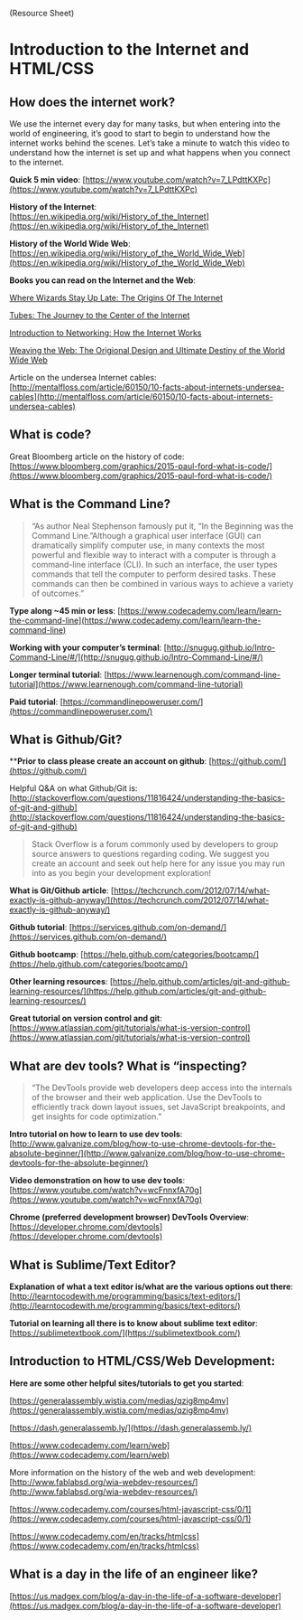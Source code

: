 (Resource Sheet)
# Introduction to the Internet and HTML/CSS

## How does the internet work?

We use the internet every day for many tasks, but when entering into the world of engineering, it’s good to start to begin to understand how the internet works behind the scenes. Let’s take a minute to watch this video to understand how the internet is set up and what happens when you connect to the internet.

**Quick 5 min video**: [https://www.youtube.com/watch?v=7_LPdttKXPc](https://www.youtube.com/watch?v=7_LPdttKXPc)

**History of the Internet**: [https://en.wikipedia.org/wiki/History_of_the_Internet](https://en.wikipedia.org/wiki/History_of_the_Internet)

**History of the World Wide Web**: [https://en.wikipedia.org/wiki/History_of_the_World_Wide_Web](https://en.wikipedia.org/wiki/History_of_the_World_Wide_Web)

**Books you can read on the Internet and the Web**:

[Where Wizards Stay Up Late: The Origins Of The Internet](https://www.amazon.com/Where-Wizards-Stay-Up-Late/dp/0684832674)

[Tubes: The Journey to the Center of the Internet](https://www.amazon.com/Tubes-Journey-Internet-Andrew-Blum/dp/0061994952/ref=sr_1_1?s=books&ie=UTF8&qid=1495285188&sr=1-1&keywords=Tubes+the+journey+to+the+center+of+the+internet)

[Introduction to Networking: How the Internet Works](https://www.amazon.com/Introduction-Networking-How-Internet-Works/dp/1511654945/ref=sr_1_1?s=books&ie=UTF8&qid=1495285241&sr=1-1&keywords=Introduction+to+Networking)

[Weaving the Web: The Origional Design and Ultimate Destiny of the World Wide Web](https://www.amazon.com/Weaving-Web-Original-Ultimate-Destiny/dp/006251587X/ref=sr_1_1?s=books&ie=UTF8&qid=1495285270&sr=1-1&keywords=Weaving+the+web)

Article on the undersea Internet cables: [http://mentalfloss.com/article/60150/10-facts-about-internets-undersea-cables](http://mentalfloss.com/article/60150/10-facts-about-internets-undersea-cables)

## What is code?

Great Bloomberg article on the history of code: [https://www.bloomberg.com/graphics/2015-paul-ford-what-is-code/](https://www.bloomberg.com/graphics/2015-paul-ford-what-is-code/)

## What is the Command Line?

>“As author Neal Stephenson famously put it, “In the Beginning was the Command Line.”Although a graphical user interface (GUI) can dramatically simplify computer use, in many contexts the most powerful and flexible way to interact with a computer is through a command-line interface (CLI). In such an interface, the user types commands that tell the computer to perform desired tasks. These commands can then be combined in various ways to achieve a variety of outcomes.”

**Type along ~45 min or less**: [https://www.codecademy.com/learn/learn-the-command-line](https://www.codecademy.com/learn/learn-the-command-line)

**Working with your computer’s terminal**: [http://snugug.github.io/Intro-Command-Line/#/](http://snugug.github.io/Intro-Command-Line/#/)

**Longer terminal tutorial**: [https://www.learnenough.com/command-line-tutorial](https://www.learnenough.com/command-line-tutorial)

**Paid tutorial**: [https://commandlinepoweruser.com/](https://commandlinepoweruser.com/)

## What is Github/Git?

****Prior to class please create an account on github**: [https://github.com/](https://github.com/)

Helpful Q&A on what Github/Git is: [http://stackoverflow.com/questions/11816424/understanding-the-basics-of-git-and-github](http://stackoverflow.com/questions/11816424/understanding-the-basics-of-git-and-github)

>Stack Overflow is a forum commonly used by developers to group source answers to questions regarding coding. We suggest you create an account and seek out help here for any issue you may run into as you begin your development exploration!

**What is Git/Github article**:
[https://techcrunch.com/2012/07/14/what-exactly-is-github-anyway/](https://techcrunch.com/2012/07/14/what-exactly-is-github-anyway/)

**Github tutorial**:
[https://services.github.com/on-demand/](https://services.github.com/on-demand/)

**Github bootcamp**:
[https://help.github.com/categories/bootcamp/](https://help.github.com/categories/bootcamp/)

**Other learning resources**:
[https://help.github.com/articles/git-and-github-learning-resources/](https://help.github.com/articles/git-and-github-learning-resources/)

**Great tutorial on version control and git**:
[https://www.atlassian.com/git/tutorials/what-is-version-control](https://www.atlassian.com/git/tutorials/what-is-version-control)

## What are dev tools? What is “inspecting?

>“The DevTools provide web developers deep access into the internals of the browser and their web application. Use the DevTools to efficiently track down layout issues, set JavaScript breakpoints, and get insights for code optimization.”

**Intro tutorial on how to learn to use dev tools**:
[http://www.galvanize.com/blog/how-to-use-chrome-devtools-for-the-absolute-beginner/](http://www.galvanize.com/blog/how-to-use-chrome-devtools-for-the-absolute-beginner/)

**Video demonstration on how to use dev tools**:
[https://www.youtube.com/watch?v=wcFnnxfA70g](https://www.youtube.com/watch?v=wcFnnxfA70g)

**Chrome (preferred development browser) DevTools Overview**:
[https://developer.chrome.com/devtools](https://developer.chrome.com/devtools)

## What is Sublime/Text Editor?

**Explanation of what a text editor is/what are the various options out there**:
[http://learntocodewith.me/programming/basics/text-editors/](http://learntocodewith.me/programming/basics/text-editors/)

**Tutorial on learning all there is to know about sublime text editor**:
[https://sublimetextbook.com/](https://sublimetextbook.com/)

## Introduction to HTML/CSS/Web Development:

**Here are some other helpful sites/tutorials to get you started**:

[https://generalassembly.wistia.com/medias/qzig8mp4mv](https://generalassembly.wistia.com/medias/qzig8mp4mv)

[https://dash.generalassemb.ly/](https://dash.generalassemb.ly/)

[https://www.codecademy.com/learn/web](https://www.codecademy.com/learn/web)

More information on the history of the web and web development: [http://www.fablabsd.org/wia-webdev-resources/](http://www.fablabsd.org/wia-webdev-resources/)

[https://www.codecademy.com/courses/html-javascript-css/0/1](https://www.codecademy.com/courses/html-javascript-css/0/1)

[https://www.codecademy.com/en/tracks/htmlcss](https://www.codecademy.com/en/tracks/htmlcss)

## What is a day in the life of an engineer like?
[https://us.madgex.com/blog/a-day-in-the-life-of-a-software-developer](https://us.madgex.com/blog/a-day-in-the-life-of-a-software-developer)
